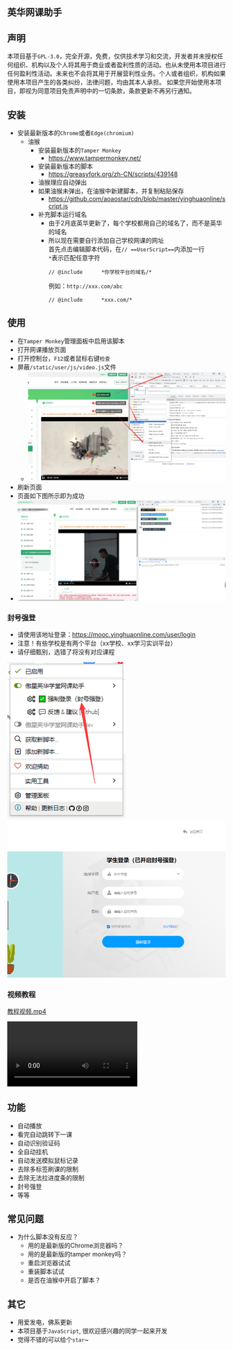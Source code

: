 ## 英华网课助手
## 声明
本项目基于`GPL-3.0`，完全开源，免费，仅供技术学习和交流，开发者并未授权任何组织、机构以及个人将其用于商业或者盈利性质的活动。也从未使用本项目进行任何盈利性活动。未来也不会将其用于开展营利性业务。个人或者组织，机构如果使用本项目产生的各类纠纷，法律问题，均由其本人承担。
如果您开始使用本项目，即视为同意项目免责声明中的一切条款，条款更新不再另行通知。

## 安装
* 安装最新版本的`Chrome`或者`Edge(chromium)`
  * 油猴
    - 安装最新版本的`Tamper Monkey`
      - <https://www.tampermonkey.net/>
    - 安装最新版本的脚本
      - <https://greasyfork.org/zh-CN/scripts/439148>
    - 油猴理应自动弹出
    - 如果油猴未弹出，在油猴中新建脚本，并复制粘贴保存
      - <https://github.com/aoaostar/cdn/blob/master/yinghuaonline/script.js>
    - 补充脚本运行域名  
      - 由于2月底英华更新了，每个学校都用自己的域名了，而不是英华的域名  
      - 所以现在需要自行添加自己学校网课的网址    
        首先点击编辑脚本代码，在`// ==UserScript==`内添加一行  
        `*`表示匹配任意字符  
        ```
        // @include      *你学校平台的域名/*
        ```
        例如：`http://xxx.com/abc`  
        ```
        // @include      *xxx.com/*
        ```
## 使用
  * 在`Tamper Monkey`管理面板中启用该脚本
  * 打开网课播放页面
  * 打开控制台，`F12`或者鼠标右键`检查`
  * 屏蔽`/static/user/js/video.js`文件
    * ![img_2.png](images/img_2.png)
  * 刷新页面
  * 页面如下图所示即为成功
  * ![img_1.png](images/img_1.png)

### 封号强登
  
* 请使用该地址登录：https://mooc.yinghuaonline.com/user/login
* 注意！有些学校是有两个平台（xx学校、xx学习实训平台）
* 请仔细甄别，选错了将没有对应课程  

![img.png](images/img_4.png)
![img.png](images/img_3.png)

### 视频教程
  
  [教程视频.mp4](images/教程视频.mp4)

<video controls="controls"  preload="auto">
      <source src="images/教程视频.mp4" type="video/mp4">
</video>

## 功能
  * 自动播放
  * 看完自动跳转下一课
  * 自动识别验证码
  * 全自动挂机
  * 自动发送模拟鼠标记录
  * 去除多标签刷课的限制
  * 去除无法拉进度条的限制
  * 封号强登
  * 等等

## 常见问题
* 为什么脚本没有反应？
  - 用的是最新版的Chrome浏览器吗？
  - 用的是最新版的tamper monkey吗？
  - 重启浏览器试试
  - 重装脚本试试
  - 是否在油猴中开启了脚本？

## 其它
  * 用爱发电，佛系更新
  * 本项目基于`JavaScript`, 很欢迎感兴趣的同学一起来开发
  * 觉得不错的可以给个`star`~
